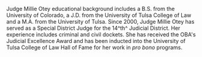 ﻿---
fname: 'Millie'
lname: 'Otey'
id: 548
published: false
layout: judge-bio
---
Judge Millie Otey educational background includes a B.S. from the
University of Colorado, a J.D. from the University of Tulsa College of
Law and a M.A. from the University of Tulsa. Since 2000, Judge Millie
Otey has served as a Special District Judge for the 14^th^ Judicial
District. Her experience includes criminal and civil dockets. She has
received the OBA's Judicial Excellence Award and has been inducted into
the University of Tulsa College of Law Hall of Fame for her work in *pro
bono* programs.
